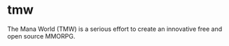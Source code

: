 # tmw
The Mana World (TMW) is a serious effort to create an innovative free and open source MMORPG.

